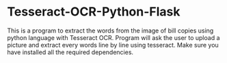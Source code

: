 # Tesseract-OCR-Python-Flask
This is a program to extract the words from the image of bill copies using python language with Tesseract OCR. Program will ask the user to upload a picture and extract every words line by line using tesseract. Make sure you have installed all the required dependencies. 

